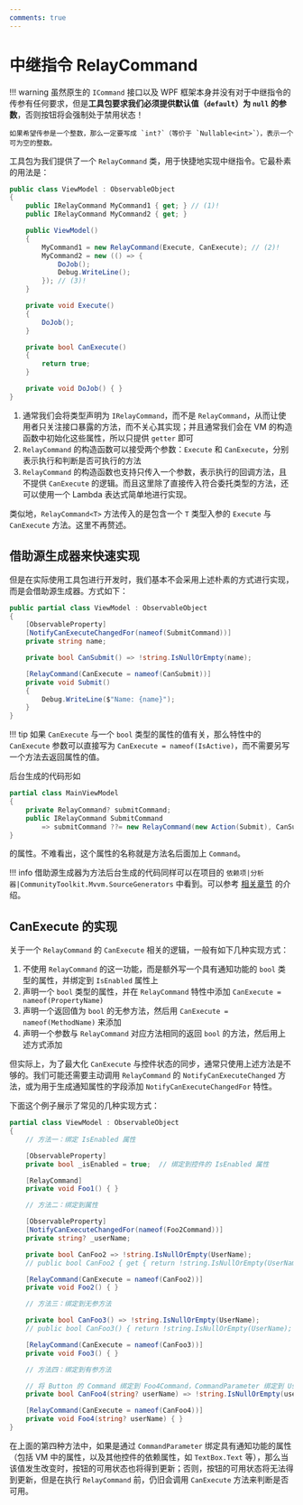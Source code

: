 ```yaml
---
comments: true
---
```


# 中继指令 RelayCommand

!!! warning
    虽然原生的 `ICommand` 接口以及 WPF 框架本身并没有对于中继指令的传参有任何要求，但是**工具包要求我们必须提供默认值（`default`）为 `null` 的参数**，否则按钮将会强制处于禁用状态！

    如果希望传参是一个整数，那么一定要写成 `int?`（等价于 `Nullable<int>`），表示一个可为空的整数。

工具包为我们提供了一个 `RelayCommand` 类，用于快捷地实现中继指令。它最朴素的用法是：

```csharp
public class ViewModel : ObservableObject
{
    public IRelayCommand MyCommand1 { get; } // (1)!
    public IRelayCommand MyCommand2 { get; }

    public ViewModel()
    {
        MyCommand1 = new RelayCommand(Execute, CanExecute); // (2)!
        MyCommand2 = new (() => {
            DoJob();
            Debug.WriteLine();
        }); // (3)!
    }

    private void Execute()
    {
        DoJob();
    }

    private bool CanExecute()
    {
        return true;
    }

    private void DoJob() { }
}
```

1. 通常我们会将类型声明为 `IRelayCommand`，而不是 `RelayCommand`，从而让使用者只关注接口暴露的方法，而不关心其实现；并且通常我们会在 VM 的构造函数中初始化这些属性，所以只提供 `getter` 即可
2. `RelayCommand` 的构造函数可以接受两个参数：`Execute` 和 `CanExecute`，分别表示执行和判断是否可执行的方法
3. `RelayCommand` 的构造函数也支持只传入一个参数，表示执行的回调方法，且不提供 `CanExecute` 的逻辑。而且这里除了直接传入符合委托类型的方法，还可以使用一个 Lambda 表达式简单地进行实现。

类似地，`RelayCommand<T>` 方法传入的是包含一个 `T` 类型入参的 `Execute` 与 `CanExecute` 方法。这里不再赘述。

## 借助源生成器来快速实现

但是在实际使用工具包进行开发时，我们基本不会采用上述朴素的方式进行实现，而是会借助源生成器。方式如下：

```csharp
public partial class ViewModel : ObservableObject
{
    [ObservableProperty]
    [NotifyCanExecuteChangedFor(nameof(SubmitCommand))]
    private string name;

    private bool CanSubmit() => !string.IsNullOrEmpty(name);

    [RelayCommand(CanExecute = nameof(CanSubmit))]
    private void Submit()
    {
        Debug.WriteLine($"Name: {name}");
    }
}
```

!!! tip
    如果 `CanExecute` 与一个 `bool` 类型的属性的值有关，那么特性中的 `CanExecute` 参数可以直接写为 `CanExecute = nameof(IsActive)`，而不需要另写一个方法去返回属性的值。

后台生成的代码形如

```csharp
partial class MainViewModel
{
    private RelayCommand? submitCommand;
    public IRelayCommand SubmitCommand
        => submitCommand ??= new RelayCommand(new Action(Submit), CanSubmit);
}
```

的属性。不难看出，这个属性的名称就是方法名后面加上 `Command`。

!!! info
    借助源生成器为方法后台生成的代码同样可以在项目的 `依赖项|分析器|CommunityToolkit.Mvvm.SourceGenerators` 中看到。可以参考 [相关章节](../Source%20Generator/FieldAttributes.md#_1) 的介绍。

## CanExecute 的实现

关于一个 `RelayCommand` 的 `CanExecute` 相关的逻辑，一般有如下几种实现方式：

1. 不使用 `RelayCommand` 的这一功能，而是额外写一个具有通知功能的 `bool` 类型的属性，并绑定到 `IsEnabled` 属性上
2. 声明一个 `bool` 类型的属性，并在 `RelayCommand` 特性中添加 `CanExecute = nameof(PropertyName)`
3. 声明一个返回值为 `bool` 的无参方法，然后用 `CanExecute = nameof(MethodName)` 来添加
4. 声明一个参数与 `RelayCommand` 对应方法相同的返回 `bool` 的方法，然后用上述方式添加

但实际上，为了最大化 `CanExecute` 与控件状态的同步，通常只使用上述方法是不够的。我们可能还需要主动调用 `RelayCommand` 的 `NotifyCanExecuteChanged` 方法，或为用于生成通知属性的字段添加 `NotifyCanExecuteChangedFor` 特性。

下面这个例子展示了常见的几种实现方式：

```csharp
partial class ViewModel : ObservableObject
{
    // 方法一：绑定 IsEnabled 属性

    [ObservableProperty]
    private bool _isEnabled = true;  // 绑定到控件的 IsEnabled 属性

    [RelayCommand]
    private void Foo1() { }

    // 方法二：绑定到属性

    [ObservableProperty]
    [NotifyCanExecuteChangedFor(nameof(Foo2Command))]
    private string? _userName;

    private bool CanFoo2 => !string.IsNullOrEmpty(UserName);
    // public bool CanFoo2 { get { return !string.IsNullOrEmpty(UserName); } }

    [RelayCommand(CanExecute = nameof(CanFoo2))]
    private void Foo2() { }

    // 方法三：绑定到无参方法

    private bool CanFoo3() => !string.IsNullOrEmpty(UserName);
    // public bool CanFoo3() { return !string.IsNullOrEmpty(UserName); }

    [RelayCommand(CanExecute = nameof(CanFoo3))]
    private void Foo3() { }

    // 方法四：绑定到有参方法

    // 将 Button 的 Command 绑定到 Foo4Command，CommandParameter 绑定到 UserName
    private bool CanFoo4(string? userName) => !string.IsNullOrEmpty(userName);

    [RelayCommand(CanExecute = nameof(CanFoo4))]
    private void Foo4(string? userName) { }
}
```

在上面的第四种方法中，如果是通过 `CommandParameter` 绑定具有通知功能的属性（包括 VM 中的属性，以及其他控件的依赖属性，如 `TextBox.Text` 等），那么当该值发生改变时，按钮的可用状态也将得到更新；否则，按钮的可用状态将无法得到更新，但是在执行 `RelayCommand` 前，仍旧会调用 `CanExecute` 方法来判断是否可用。
